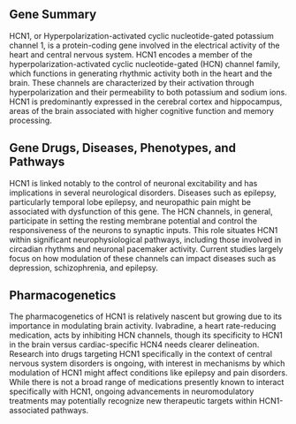## Gene Summary
HCN1, or Hyperpolarization-activated cyclic nucleotide-gated potassium channel 1, is a protein-coding gene involved in the electrical activity of the heart and central nervous system. HCN1 encodes a member of the hyperpolarization-activated cyclic nucleotide-gated (HCN) channel family, which functions in generating rhythmic activity both in the heart and the brain. These channels are characterized by their activation through hyperpolarization and their permeability to both potassium and sodium ions. HCN1 is predominantly expressed in the cerebral cortex and hippocampus, areas of the brain associated with higher cognitive function and memory processing.

## Gene Drugs, Diseases, Phenotypes, and Pathways
HCN1 is linked notably to the control of neuronal excitability and has implications in several neurological disorders. Diseases such as epilepsy, particularly temporal lobe epilepsy, and neuropathic pain might be associated with dysfunction of this gene. The HCN channels, in general, participate in setting the resting membrane potential and control the responsiveness of the neurons to synaptic inputs. This role situates HCN1 within significant neurophysiological pathways, including those involved in circadian rhythms and neuronal pacemaker activity. Current studies largely focus on how modulation of these channels can impact diseases such as depression, schizophrenia, and epilepsy.

## Pharmacogenetics
The pharmacogenetics of HCN1 is relatively nascent but growing due to its importance in modulating brain activity. Ivabradine, a heart rate-reducing medication, acts by inhibiting HCN channels, though its specificity to HCN1 in the brain versus cardiac-specific HCN4 needs clearer delineation. Research into drugs targeting HCN1 specifically in the context of central nervous system disorders is ongoing, with interest in mechanisms by which modulation of HCN1 might affect conditions like epilepsy and pain disorders. While there is not a broad range of medications presently known to interact specifically with HCN1, ongoing advancements in neuromodulatory treatments may potentially recognize new therapeutic targets within HCN1-associated pathways.
